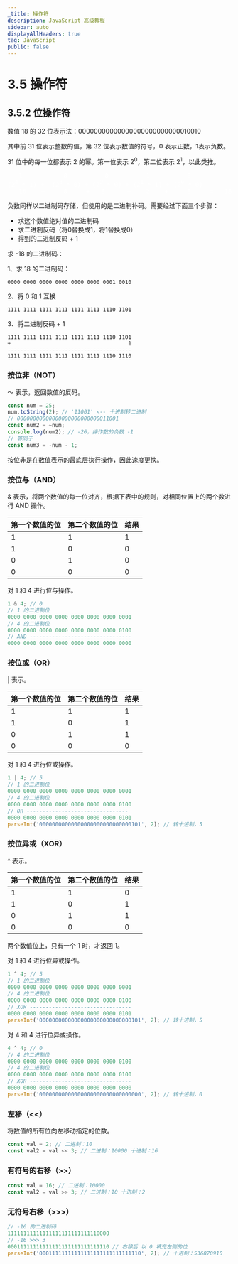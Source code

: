```yaml
---
_title: 操作符
description: JavaScript 高级教程
sidebar: auto
displayAllHeaders: true
tag: JavaScript
public: false
---
```


# 3.5 操作符

## 3.5.2 位操作符

数值 18 的 32 位表示法：00000000000000000000000000010010

其中前 31 位表示整数的值，第 32 位表示数值的符号，0 表示正数，1表示负数。

31 位中的每一位都表示 2 的幂。第一位表示 2<sup>0</sup>，第二位表示 2<sup>1</sup>，以此类推。

<pre style="color: #fff">
   1           0          0          1          0
(2<sup>4</sup> * 1) +  (2<sup>3</sup> * 0) + (2<sup>2</sup> * 0) + (2<sup>1</sup> * 1) + (2<sup>0</sup> * 0)
   16    +     0     +   0      +    2    +     0     =   18
</pre>

负数同样以二进制码存储，但使用的是二进制补码。需要经过下面三个步骤：

- 求这个数值绝对值的二进制码
- 求二进制反码（将0替换成1，将1替换成0）
- 得到的二进制反码 + 1

求 -18 的二进制码：

1、求 18 的二进制码：

```
0000 0000 0000 0000 0000 0000 0001 0010
```

2、将 0 和 1 互换

```
1111 1111 1111 1111 1111 1111 1110 1101
```

3、将二进制反码 + 1

```
1111 1111 1111 1111 1111 1111 1110 1101
+                                     1
---------------------------------------
1111 1111 1111 1111 1111 1111 1110 1110
```

### 按位非（NOT）

～ 表示，返回数值的反码。

```js
const num = 25;
num.toString(2); // '11001' <-- 十进制转二进制
// 00000000000000000000000000011001
const num2 = ~num;
console.log(num2); // -26，操作数的负数 -1 
// 等同于
const num3 = -num - 1;
```

按位非是在数值表示的最底层执行操作，因此速度更快。

### 按位与（AND）

& 表示，将两个数值的每一位对齐，根据下表中的规则，对相同位置上的两个数进行 AND 操作。

第一个数值的位 | 第二个数值的位 | 结果
--- | --- | ---
1   |  1  | 1
1   | 0   | 0
0   | 1   | 0
0   | 0   | 0

对 1 和 4 进行位与操作。

```js
1 & 4; // 0
// 1 的二进制位
0000 0000 0000 0000 0000 0000 0000 0001
// 4 的二进制位
0000 0000 0000 0000 0000 0000 0000 0100
// AND --------------------------------
0000 0000 0000 0000 0000 0000 0000 0000
```

### 按位或（OR）

| 表示。

第一个数值的位 | 第二个数值的位 | 结果
--- | --- | ---
1   | 1   | 1
1   | 0   | 1
0   | 1   | 1
0   | 0   | 0

对 1 和 4 进行位或操作。

```js
1 | 4; // 5
// 1 的二进制位
0000 0000 0000 0000 0000 0000 0000 0001
// 4 的二进制位
0000 0000 0000 0000 0000 0000 0000 0100
// OR --------------------------------
0000 0000 0000 0000 0000 0000 0000 0101
parseInt('00000000000000000000000000000101', 2); // 转十进制，5
```

### 按位异或（XOR）

^ 表示。

第一个数值的位 | 第二个数值的位 | 结果
--- | --- | ---
1   | 1   | 0
1   | 0   | 1
0   | 1   | 1
0   | 0   | 0

两个数值位上，只有一个 1 时，才返回 1。


对 1 和 4 进行位异或操作。

```js
1 ^ 4; // 5
// 1 的二进制位
0000 0000 0000 0000 0000 0000 0000 0001
// 4 的二进制位
0000 0000 0000 0000 0000 0000 0000 0100
// XOR --------------------------------
0000 0000 0000 0000 0000 0000 0000 0101
parseInt('00000000000000000000000000000101', 2); // 转十进制，5
```

对 4 和 4 进行位异或操作。

```js
4 ^ 4; // 0
// 4 的二进制位
0000 0000 0000 0000 0000 0000 0000 0100
// 4 的二进制位
0000 0000 0000 0000 0000 0000 0000 0100
// XOR --------------------------------
0000 0000 0000 0000 0000 0000 0000 0000
parseInt('00000000000000000000000000000000', 2); // 转十进制，0
```

### 左移（<<）

将数值的所有位向左移动指定的位数。

```js
const val = 2; // 二进制：10
const val2 = val << 3; // 二进制：10000 十进制：16
```

### 有符号的右移（>>）

```js
const val = 16; // 二进制：10000
const val2 = val >> 3; // 二进制：10 十进制：2
```

### 无符号右移（>>>）

```js
// -16 的二进制码
11111111111111111111111111110000
// -16 >>> 3
00011111111111111111111111111110 // 右移后 以 0 填充左侧的位
parseInt('00011111111111111111111111111110', 2); // 十进制：536870910
```